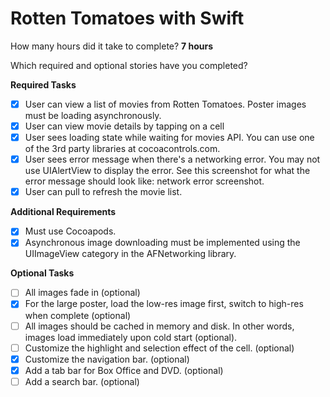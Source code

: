 Rotten Tomatoes with Swift
=============

How many hours did it take to complete? **7 hours**

Which required and optional stories have you completed?

**Required Tasks**
- [x] User can view a list of movies from Rotten Tomatoes. Poster images must be loading asynchronously.
- [x] User can view movie details by tapping on a cell
- [x] User sees loading state while waiting for movies API. You can use one of the 3rd party libraries at cocoacontrols.com.
- [x] User sees error message when there's a networking error. You may not use UIAlertView to display the error. See this screenshot for what the error message should look like: network error screenshot.
- [x] User can pull to refresh the movie list.

**Additional Requirements**
- [x] Must use Cocoapods.
- [x] Asynchronous image downloading must be implemented using the UIImageView category in the AFNetworking library.

**Optional Tasks**
- [ ] All images fade in (optional)
- [x] For the large poster, load the low-res image first, switch to high-res when complete (optional)
- [ ] All images should be cached in memory and disk. In other words, images load immediately upon cold start (optional).
- [ ] Customize the highlight and selection effect of the cell. (optional)
- [x] Customize the navigation bar. (optional)
- [x] Add a tab bar for Box Office and DVD. (optional)
- [ ] Add a search bar. (optional)
